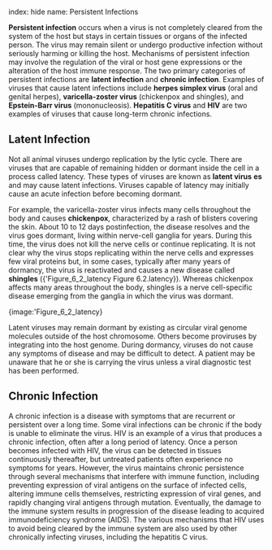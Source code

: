 index: hide
name: Persistent Infections

 **Persistent infection** occurs when a virus is not completely cleared from the system of the host but stays in certain tissues or organs of the infected person. The virus may remain silent or undergo productive infection without seriously harming or killing the host. Mechanisms of persistent infection may involve the regulation of the viral or host gene expressions or the alteration of the host immune response. The two primary categories of persistent infections are  **latent infection** and  **chronic infection**. Examples of viruses that cause latent infections include  **herpes simplex virus** (oral and genital herpes),  **varicella-zoster virus** (chickenpox and shingles), and  **Epstein-Barr virus** (mononucleosis).  **Hepatitis C virus** and  **HIV** are two examples of viruses that cause long-term chronic infections.

## Latent Infection

Not all animal viruses undergo replication by the lytic cycle. There are viruses that are capable of remaining hidden or dormant inside the cell in a process called latency. These types of viruses are known as  **latent virus** **es** and may cause latent infections. Viruses capable of latency may initially cause an acute infection before becoming dormant.

For example, the varicella-zoster virus infects many cells throughout the body and causes  **chickenpox**, characterized by a rash of blisters covering the skin. About 10 to 12 days postinfection, the disease resolves and the virus goes dormant, living within nerve-cell ganglia for years. During this time, the virus does not kill the nerve cells or continue replicating. It is not clear why the virus stops replicating within the nerve cells and expresses few viral proteins but, in some cases, typically after many years of dormancy, the virus is reactivated and causes a new disease called  **shingles** ({'Figure_6_2_latency Figure 6.2.latency}). Whereas chickenpox affects many areas throughout the body, shingles is a nerve cell-specific disease emerging from the ganglia in which the virus was dormant.


{image:'Figure_6_2_latency}
        

Latent viruses may remain dormant by existing as circular viral genome molecules outside of the host chromosome. Others become proviruses by integrating into the host genome. During dormancy, viruses do not cause any symptoms of disease and may be difficult to detect. A patient may be unaware that he or she is carrying the virus unless a viral diagnostic test has been performed.

## Chronic Infection

A chronic infection is a disease with symptoms that are recurrent or persistent over a long time. Some viral infections can be chronic if the body is unable to eliminate the virus. HIV is an example of a virus that produces a chronic infection, often after a long period of latency. Once a person becomes infected with HIV, the virus can be detected in tissues continuously thereafter, but untreated patients often experience no symptoms for years. However, the virus maintains chronic persistence through several mechanisms that interfere with immune function, including preventing expression of viral antigens on the surface of infected cells, altering immune cells themselves, restricting expression of viral genes, and rapidly changing viral antigens through mutation. Eventually, the damage to the immune system results in progression of the disease leading to acquired immunodeficiency syndrome (AIDS). The various mechanisms that HIV uses to avoid being cleared by the immune system are also used by other chronically infecting viruses, including the hepatitis C virus.
